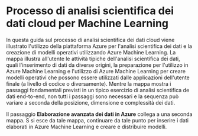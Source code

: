 ﻿<properties 
	pageTitle="Guida: processo di analisi scientifica dei dati cloud per l'apprendimento automatico | Azure" 
	description="Utilizzare questa guida per comprendere i passaggi per l'utilizzo di Azure per l'analisi scientifica dei dati e l'apprendimento automatico nel cloud." 
	services="machine-learning" 
	solutions="" 
	documentationCenter="" 
	authors="sidneyh;sachouks" 
	videoId="" 
	scriptId="" 
	manager="jhubbard" />

<tags 
	ms.service="machine-learning" 
	ms.devlang="na" 
	ms.topic="article" 
	ms.tgt_pltfrm="na" 
	ms.workload="required" 
	ms.date="02/18/2015" 
	ms.author="sidneyh" />
# Processo di analisi scientifica dei dati cloud per Machine Learning

In questa guida sul processo di analisi scientifica dei dati cloud viene illustrato l'utilizzo della piattaforma Azure per l'analisi scientifica dei dati e la creazione di modelli operativi utilizzando Azure Machine Learning. La mappa illustra all'utente le attività tipiche dell'analisi scientifica dei dati, quali l'inserimento di dati da diverse origini, la preparazione per l'utilizzo in Azure Machine Learning e l'utilizzo di Azure Machine Learning per creare modelli operativi che possono essere utilizzati dalle applicazioni dell'utente finale (a livello di codice o diversamente). Mentre la mappa mostra i passaggi fondamentali previsti in un tipico esercizio di analisi scientifica de dati end-to-end, non tutti i passaggi sono necessari e la sequenza può variare a seconda della posizione, dimensione e complessità dei dati.

Il passaggio **Elaborazione avanzata dei dati in Azure** collega a una seconda mappa. S si esce da tale mappa, continuare da tale punto per inserire i dati elaborati in Azure Machine Learning e creare e distribuire modelli.

<object type="image/svg+xml" data="https://sidneyhcontent.blob.core.windows.net/documentation/machine-learning-how-to-create-ml-service.svg" width="100%" height="100%">
</object>

<!--HONumber=49-->